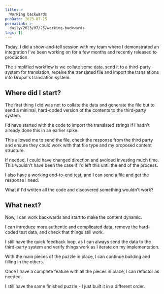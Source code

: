 ```yaml
---
title: >
  Working backwards
pubDate: 2023-07-25
permalink: >-
  daily/2023/07/25/working-backwards
tags: []
---
```


Today, I did a show-and-tell session with my team where I demonstrated an integration I've been working on for a few months and recently released to production.

The simplified workflow is we collate some data, send it to a third-party system for translation, receive the translated file and import the translations into Drupal's translation system.

## Where did I start?

The first thing I did was not to collate the data and generate the file but to send a minimal, hard-coded version of the contents to the third-party system.

I'd have started with the code to import the translated strings if I hadn't already done this in an earlier spike.

This allowed me to send the file, check the response from the third party and ensure they could work with that file type and my proposed content structure.

If needed, I could have changed direction and avoided investing much time. This wouldn't have been the case if I'd left this until the end of the process.

I also have a working end-to-end test, and I can send a file and get the response I need.

What if I'd written all the code and discovered something wouldn't work?

## What next?

Now, I can work backwards and start to make the content dynamic.

I can introduce more authentic and complicated data, remove the hard-coded test data, and check that things still work.

I still have the quick feedback loop, as I can always send the data to the third-party system and verify things work as I iterate on my implementation.

With the main pieces of the puzzle in place, I can continue building and filling in the others.

Once I have a complete feature with all the pieces in place, I can refactor as needed.

I still have the same finished puzzle - I just built it in a different order.
